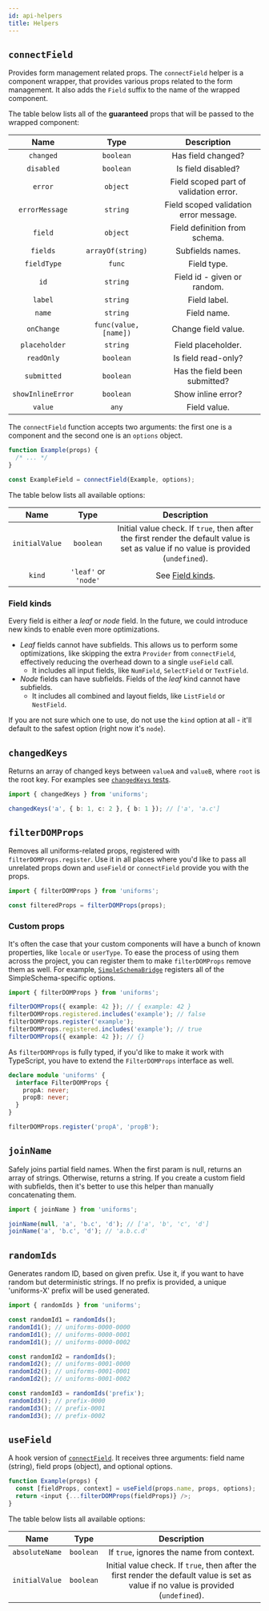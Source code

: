 ```yaml
---
id: api-helpers
title: Helpers
---
```


## `connectField`

Provides form management related props. The `connectField` helper is a component wrapper, that provides various props related to the form management. It also adds the `Field` suffix to the name of the wrapped component.

The table below lists all of the **guaranteed** props that will be passed to the wrapped component:

|       Name        |         Type          |              Description               |
| :---------------: | :-------------------: | :------------------------------------: |
|     `changed`     |       `boolean`       |           Has field changed?           |
|    `disabled`     |       `boolean`       |           Is field disabled?           |
|      `error`      |       `object`        | Field scoped part of validation error. |
|  `errorMessage`   |       `string`        | Field scoped validation error message. |
|      `field`      |       `object`        |     Field definition from schema.      |
|     `fields`      |   `arrayOf(string)`   |            Subfields names.            |
|    `fieldType`    |        `func`         |              Field type.               |
|       `id`        |       `string`        |      Field id - given or random.       |
|      `label`      |       `string`        |              Field label.              |
|      `name`       |       `string`        |              Field name.               |
|    `onChange`     | `func(value, [name])` |          Change field value.           |
|   `placeholder`   |       `string`        |           Field placeholder.           |
|    `readOnly`     |       `boolean`       |          Is field read-only?           |
|    `submitted`    |       `boolean`       |     Has the field been submitted?      |
| `showInlineError` |       `boolean`       |           Show inline error?           |
|      `value`      |         `any`         |              Field value.              |

The `connectField` function accepts two arguments: the first one is a component and the second one is an `options` object.

```ts
function Example(props) {
  /* ... */
}

const ExampleField = connectField(Example, options);
```

The table below lists all available options:

|      Name      |         Type         |                                                             Description                                                              |
| :------------: | :------------------: | :----------------------------------------------------------------------------------------------------------------------------------: |
| `initialValue` |      `boolean`       | Initial value check. If `true`, then after the first render the default value is set as value if no value is provided (`undefined`). |
|     `kind`     | `'leaf'` or `'node'` |                                                   See [Field kinds](#field-kinds).                                                   |

### Field kinds

Every field is either a _leaf_ or _node_ field. In the future, we could introduce new kinds to enable even more optimizations.

- _Leaf_ fields cannot have subfields. This allows us to perform some optimizations, like skipping the extra `Provider` from `connectField`, effectively reducing the overhead down to a single `useField` call.
  - It includes all input fields, like `NumField`, `SelectField` or `TextField`.
- _Node_ fields can have subfields. Fields of the _leaf_ kind cannot have subfields.
  - It includes all combined and layout fields, like `ListField` or `NestField`.

If you are not sure which one to use, do not use the `kind` option at all - it'll default to the safest option (right now it's `node`).

## `changedKeys`

Returns an array of changed keys between `valueA` and `valueB`, where `root` is the root key. For examples see [`changedKeys` tests](https://github.com/vazco/uniforms/blob/master/packages/uniforms/__tests__/changedKeys.ts).

```ts
import { changedKeys } from 'uniforms';

changedKeys('a', { b: 1, c: 2 }, { b: 1 }); // ['a', 'a.c']
```

## `filterDOMProps`

Removes all uniforms-related props, registered with `filterDOMProps.register`. Use it in all places where you'd like to pass all unrelated props down and `useField` or `connectField` provide you with the props.

```ts
import { filterDOMProps } from 'uniforms';

const filteredProps = filterDOMProps(props);
```

### Custom props

It's often the case that your custom components will have a bunch of known properties, like `locale` or `userType`. To ease the process of using them across the project, you can register them to make `filterDOMProps` remove them as well. For example, [`SimpleSchemaBridge`](https://github.com/vazco/uniforms/blob/master/packages/uniforms-bridge-simple-schema/src/register.ts) registers all of the SimpleSchema-specific options.

```ts
import { filterDOMProps } from 'uniforms';

filterDOMProps({ example: 42 }); // { example: 42 }
filterDOMProps.registered.includes('example'); // false
filterDOMProps.register('example');
filterDOMProps.registered.includes('example'); // true
filterDOMProps({ example: 42 }); // {}
```

As `filterDOMProps` is fully typed, if you'd like to make it work with TypeScript, you have to extend the `FilterDOMProps` interface as well.

```ts
declare module 'uniforms' {
  interface FilterDOMProps {
    propA: never;
    propB: never;
  }
}

filterDOMProps.register('propA', 'propB');
```

## `joinName`

Safely joins partial field names. When the first param is null, returns an array of strings. Otherwise, returns a string. If you create a custom field with subfields, then it's better to use this helper than manually concatenating them.

```ts
import { joinName } from 'uniforms';

joinName(null, 'a', 'b.c', 'd'); // ['a', 'b', 'c', 'd']
joinName('a', 'b.c', 'd'); // 'a.b.c.d'
```

## `randomIds`

Generates random ID, based on given prefix. Use it, if you want to have random but deterministic strings. If no prefix is provided, a unique 'uniforms-X' prefix will be used generated.

```ts
import { randomIds } from 'uniforms';

const randomId1 = randomIds();
randomId1(); // uniforms-0000-0000
randomId1(); // uniforms-0000-0001
randomId1(); // uniforms-0000-0002

const randomId2 = randomIds();
randomId2(); // uniforms-0001-0000
randomId2(); // uniforms-0001-0001
randomId2(); // uniforms-0001-0002

const randomId3 = randomIds('prefix');
randomId3(); // prefix-0000
randomId3(); // prefix-0001
randomId3(); // prefix-0002
```

## `useField`

A hook version of [`connectField`](#connectfield). It receives three arguments: field name (string), field props (object), and optional options.

```ts
function Example(props) {
  const [fieldProps, context] = useField(props.name, props, options);
  return <input {...filterDOMProps(fieldProps)} />;
}
```

The table below lists all available options:

|      Name      |   Type    |                                                             Description                                                              |
| :------------: | :-------: | :----------------------------------------------------------------------------------------------------------------------------------: |
| `absoluteName` | `boolean` |                                              If `true`, ignores the name from context.                                               |
| `initialValue` | `boolean` | Initial value check. If `true`, then after the first render the default value is set as value if no value is provided (`undefined`). |
